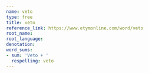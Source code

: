 ```yaml
---
name: veto
type: free
title: veto
reference_link: https://www.etymonline.com/word/veto
root_name: 
root_language: 
denotation: 
word_sums:
- sum: 'Veto + '
  respelling: veto
---
```

